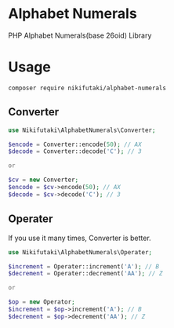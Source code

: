 # Alphabet Numerals
PHP Alphabet Numerals(base 26oid) Library

# Usage

```
composer require nikifutaki/alphabet-numerals
```

## Converter

```php
use Nikifutaki\AlphabetNumerals\Converter;

$encode = Converter::encode(50); // AX
$decode = Converter::decode('C'); // 3

or

$cv = new Converter;
$encode = $cv->encode(50); // AX
$decode = $cv->decode('C'); // 3
```

## Operater
If you use it many times, Converter is better.

```php
use Nikifutaki\AlphabetNumerals\Operater;

$increment = Operater::increment('A'); // B
$decrement = Operater::decrement('AA'); // Z

or

$op = new Operator;
$increment = $op->increment('A'); // B
$decrement = $op->decrement('AA'); // Z
```